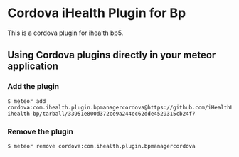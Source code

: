 # Cordova iHealth Plugin for Bp

This is a cordova plugin for ihealth bp5.

## Using Cordova plugins directly in your meteor application

### Add the plugin

    $ meteor add cordova:com.ihealth.plugin.bpmanagercordova@https://github.com/iHealthLab/plugin-ihealth-bp/tarball/33951e800d372ce9a244ec62dde4529315cb24f7


### Remove the plugin

    $ meteor remove cordova:com.ihealth.plugin.bpmanagercordova
    
